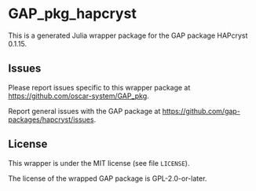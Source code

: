 # GAP_pkg_hapcryst

This is a generated Julia wrapper package for the GAP package HAPcryst 0.1.15.

## Issues

Please report issues specific to this wrapper package at <https://github.com/oscar-system/GAP_pkg>.

Report general issues with the GAP package at <https://github.com/gap-packages/hapcryst/issues>.

## License

This wrapper is under the MIT license (see file `LICENSE`).

The license of the wrapped GAP package is GPL-2.0-or-later.
